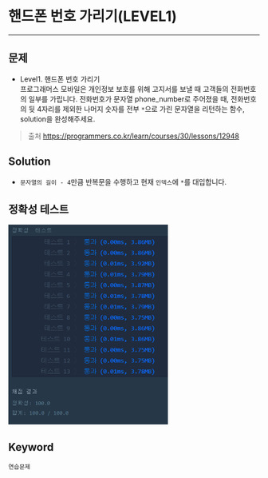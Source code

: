 # 핸드폰 번호 가리기(LEVEL1)
---
## 문제
- Level1. 핸드폰 번호 가리기</br>
프로그래머스 모바일은 개인정보 보호를 위해 고지서를 보낼 때 고객들의 전화번호의 일부를 가립니다.
전화번호가 문자열 phone_number로 주어졌을 때, 전화번호의 뒷 4자리를 제외한 나머지 숫자를 전부 ```*```으로 가린 문자열을 리턴하는 함수, solution을 완성해주세요.

>  출처 https://programmers.co.kr/learn/courses/30/lessons/12948

## Solution
- ```문자열의 길이 - 4```만큼 반복문을 수행하고 현재 ```인덱스```에 ```*```를 대입합니다.

## 정확성 테스트 
<img src = "Lv1-20_confirm.PNG" widith="350" height="400">

## Keyword
```연습문제```
